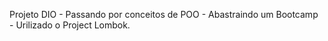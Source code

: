 Projeto DIO - Passando por conceitos de POO - Abastraindo um Bootcamp - 
Urilizado o Project Lombok.
